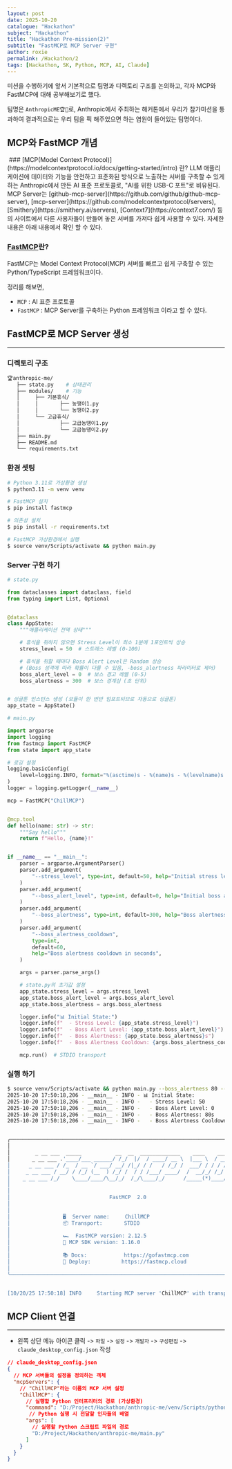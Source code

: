 ```yaml
---
layout: post
date: 2025-10-20
catalogue: "Hackathon"
subject: "Hackathon"
title: "Hackathon Pre-mission(2)"
subtitle: "FastMCP로 MCP Server 구현"
author: roxie
permalink: /Hackathon/2
tags: [Hackathon, SK, Python, MCP, AI, Claude]
---
```


미션을 수행하기에 앞서 기본적으로 팀명과 디렉토리 구조를 논의하고, 각자 MCP와 FastMCP에 대해 공부해보기로 했다.

팀명은 `AnthropicME🏆🙋`로, Anthropic에서 주최하는 해커톤에서 우리가 참가미션을 통과하여 결과적으로는 우리 팀을 픽 해주었으면 하는 염원이 들어있는 팀명이다.

## MCP와 FastMCP 개념
  <img src="/assets/img/content/Hackathon/002/2.png" alt=""> 
### [MCP(Model Context Protocol)](https://modelcontextprotocol.io/docs/getting-started/intro) 란?
 LLM 애플리케이션에 데이터와 기능을 안전하고 표준화된 방식으로 노출하는 서버를 구축할 수 있게 하는 Anthropic에서 만든 AI 표준 프로토콜로, "AI를 위한 USB-C 포트"로 비유된다.  
 MCP Server는 [github-mcp-server](https://github.com/github/github-mcp-server), [mcp-server](https://github.com/modelcontextprotocol/servers), [Smithery](https://smithery.ai/servers), [Context7](https://context7.com/) 등의 사이트에서 다른 사용자들이 만들어 놓은 서버를 가져다 쉽게 사용할 수 있다. 자세한 내용은 아래 내용에서 확인 할 수 있다.
 

### [FastMCP](https://github.com/jlowin/fastmcp)란?
FastMCP는 Model Context Protocol(MCP) 서버를 빠르고 쉽게 구축할 수 있는 Python/TypeScript 프레임워크이다. 


정리를 해보면,
- `MCP` : AI 표준 프로토콜
- `FastMCP` : MCP Server를 구축하는 Python 프레임워크
이라고 할 수 있다.

## FastMCP로 MCP Server 생성
---

### 디렉토리 구조
```bash
🏆anthropic-me/
   ├── state.py    # 상태관리
   ├── modules/    # 기능 
   │     ├── 기본휴식/
   │     │       ├── 농땡이1.py
   │     │       └── 농땡이2.py
   │     └── 고급휴식/
   │             ├── 고급농땡이1.py
   │             └── 고급농땡이2.py
   ├── main.py
   ├── README.md
   └── requirements.txt
```

### 환경 셋팅

```bash
# Python 3.11로 가상환경 생성
$ python3.11 -m venv venv

# FastMCP 설치
$ pip install fastmcp

# 의존성 설치
$ pip install -r requirements.txt

# FastMCP 가상환경에서 실행
$ source venv/Scripts/activate && python main.py
```

### Server 구현 하기 

```python
# state.py

from dataclasses import dataclass, field
from typing import List, Optional


@dataclass
class AppState:
    """애플리케이션 전역 상태"""

    # 휴식을 취하지 않으면 Stress Level이 최소 1분에 1포인트씩 상승
    stress_level = 50  # 스트레스 레벨 (0-100)

    # 휴식을 취할 때마다 Boss Alert Level은 Random 상승
    # (Boss 성격에 따라 확률이 다를 수 있음, -boss_alertness 파라미터로 제어)
    boss_alert_level = 0  # 보스 경고 레벨 (0-5)
    boss_alertness = 300  # 보스 경계심 (초 단위)


# 싱글톤 인스턴스 생성 (모듈이 한 번만 임포트되므로 자동으로 싱글톤)
app_state = AppState()

```

```python
# main.py

import argparse
import logging
from fastmcp import FastMCP
from state import app_state

# 로깅 설정
logging.basicConfig(
    level=logging.INFO, format="%(asctime)s - %(name)s - %(levelname)s - %(message)s"
)
logger = logging.getLogger(__name__)

mcp = FastMCP("ChillMCP")


@mcp.tool
def hello(name: str) -> str:
    """Say hello"""
    return f"Hello, {name}!"


if __name__ == "__main__":
    parser = argparse.ArgumentParser()
    parser.add_argument(
        "--stress_level", type=int, default=50, help="Initial stress level (0-100)"
    )
    parser.add_argument(
        "--boss_alert_level", type=int, default=0, help="Initial boss alert level (0-5)"
    )
    parser.add_argument(
        "--boss_alertness", type=int, default=300, help="Boss alertness in seconds"
    )
    parser.add_argument(
        "--boss_alertness_cooldown",
        type=int,
        default=60,
        help="Boss alertness cooldown in seconds",
    )

    args = parser.parse_args()

    # state.py의 초기값 설정
    app_state.stress_level = args.stress_level
    app_state.boss_alert_level = args.boss_alert_level
    app_state.boss_alertness = args.boss_alertness

    logger.info("📊 Initial State:")
    logger.info(f"  - Stress Level: {app_state.stress_level}")
    logger.info(f"  - Boss Alert Level: {app_state.boss_alert_level}")
    logger.info(f"  - Boss Alertness: {app_state.boss_alertness}s")
    logger.info(f"  - Boss Alertness Cooldown: {args.boss_alertness_cooldown}s")

    mcp.run()  # STDIO transport

```

### 실행 하기

```bash
$ source venv/Scripts/activate && python main.py --boss_alertness 80 --boss_alertness_cooldown 60
2025-10-20 17:50:18,206 - __main__ - INFO - 📊 Initial State:
2025-10-20 17:50:18,206 - __main__ - INFO -   - Stress Level: 50
2025-10-20 17:50:18,206 - __main__ - INFO -   - Boss Alert Level: 0
2025-10-20 17:50:18,206 - __main__ - INFO -   - Boss Alertness: 80s
2025-10-20 17:50:18,206 - __main__ - INFO -   - Boss Alertness Cooldown: 60s


╭────────────────────────────────────────────────────────────────────────────╮
│                                                                            │
│        _ __ ___  _____           __  __  _____________    ____    ____     │
│       _ __ ___ .'____/___ ______/ /_/  |/  / ____/ __ \  |___ \  / __ \    │
│      _ __ ___ / /_  / __ `/ ___/ __/ /|_/ / /   / /_/ /  ___/ / / / / /    │
│     _ __ ___ / __/ / /_/ (__  ) /_/ /  / / /___/ ____/  /  __/_/ /_/ /     │
│    _ __ ___ /_/    \____/____/\__/_/  /_/\____/_/      /_____(*)____/      │
│                                                                            │
│                                                                            │
│                                FastMCP  2.0                                │
│                                                                            │
│                                                                            │
│                 🖥️  Server name:     ChillMCP                              │
│                 📦 Transport:       STDIO                                  │
│                                                                            │
│                 🏎️  FastMCP version: 2.12.5                                │
│                 🤝 MCP SDK version: 1.16.0                                 │
│                                                                            │
│                 📚 Docs:            https://gofastmcp.com                  │
│                 🚀 Deploy:          https://fastmcp.cloud                  │
│                                                                            │
╰────────────────────────────────────────────────────────────────────────────╯


[10/20/25 17:50:18] INFO     Starting MCP server 'ChillMCP' with transport 'stdio'                                     server.py:1502

```

 

## MCP Client 연결

---

- 왼쪽 상단 메뉴 아이콘 클릭 -> `파일` -> `설정` -> `개발자` -> `구성편집` -> `claude_desktop_config.json` 작성
  <img src="/assets/img/content/Hackathon/002/1.png" alt=""> 

```json
// claude_desktop_config.json
{
  // MCP 서버들의 설정을 정의하는 객체
  "mcpServers": {  
    // "ChillMCP"라는 이름의 MCP 서버 설정
    "ChillMCP": {  
      // 실행할 Python 인터프리터의 경로 (가상환경)
      "command": "D:/Project/Hackathon/anthropic-me/venv/Scripts/python.exe", 
       // Python 실행 시 전달할 인자들의 배열
      "args": [ 
        // 실행할 Python 스크립트 파일의 경로
        "D:/Project/Hackathon/anthropic-me/main.py"  
      ]
    }
  }
}
```

  <img src="/assets/img/content/Hackathon/002/3.png" alt=""> 

 